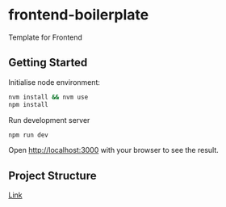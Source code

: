 # frontend-boilerplate

Template for Frontend

## Getting Started

Initialise node environment:

```bash
nvm install && nvm use
npm install
```

Run development server

```bash
npm run dev
```

Open [http://localhost:3000](http://localhost:3000) with your browser to see the result.

## Project Structure

[Link](PROJECT-STRUCTURE.md)

<!-- TODO: Add example reference -->
<!-- TODO: Add template cli information -->